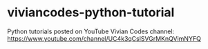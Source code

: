 # viviancodes-python-tutorial
Python tutorials posted on YouTube Vivian Codes channel: https://www.youtube.com/channel/UC4k3qCslSVGrMKnQVimNYFQ
